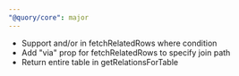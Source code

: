 ```yaml
---
"@quory/core": major
---
```


- Support and/or in fetchRelatedRows where condition
- Add "via" prop for fetchRelatedRows to specify join path
- Return entire table in getRelationsForTable
